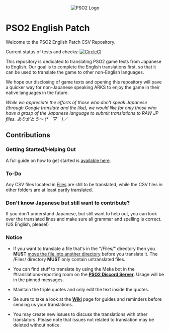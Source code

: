 <p align="center">
  <img src="http://i.imgur.com/OD8QlFQ.png" alt="PSO2 Logo"/>
</p>

# PSO2 English Patch 
Welcome to the PSO2 English Patch CSV Repository.

Current status of tests and checks: [![CircleCI](https://circleci.com/gh/Arks-Layer/PSO2ENPatchCSV/tree/EN.svg?style=svg)](https://circleci.com/gh/Arks-Layer/PSO2ENPatchCSV/tree/EN)

This repository is dedicated to translating PSO2 game texts from Japanese to English. Our goal is to complete the English translations first, so that it can be used to translate the game to other non-English languages.

We hope our disclosing of game texts and opening this repository will pave a quicker way for non-Japanese speaking ARKS to enjoy the game in their native languages in the future.

<i>While we appreciate the efforts of those who don't speak Japanese (through Google translate and the like), we would like for only those who have a grasp of the Japanese language to submit translations to RAW JP files. ありがとう～ (*＾▽＾)／</i>

## Contributions
### Getting Started/Helping Out
A full guide on how to get started is [available here].

### To-Do
Any CSV files located in [Files] are still to be translated, while the CSV files in other folders are at least partly translated.

### Don't know Japanese but still want to contribute?
If you don't understand Japanese, but still want to help out, you can look over the translated lines and make sure all grammar and spelling is correct. (US English, please!)

### Notice
* If you want to translate a file that's in the "/Files/" directory then you **MUST** [move the file into another directory](https://github.com/blog/1436-moving-and-renaming-files-on-github) before you translate it. The /Files/ directory **MUST** only contain untranslated files.
* You can find stuff to translate by using the Meka bot in the #translations-reporting room on the **[PSO2 Discord Server]**. Usage will be in the pinned messages.

* Maintain the triple quotes and only edit the text inside the quotes.
* Be sure to take a look at the **[Wiki]** page for guides and reminders before sending us your translations.
* You may create new issues to discuss the translations with other translators. Please note that issues not related to translation may be deleted without notice.

[Files]: https://github.com/Arks-Layer/PSO2ENPatchCSV/tree/EN/Files
[PSO2 Discord Server]: https://discord.gg/PSO2
[Wiki]: https://github.com/Arks-Layer/PSO2ENPatchCSV/wiki
[available here]: https://github.com/Arks-Layer/PSO2ENPatchCSV/wiki/How-to-contribute
